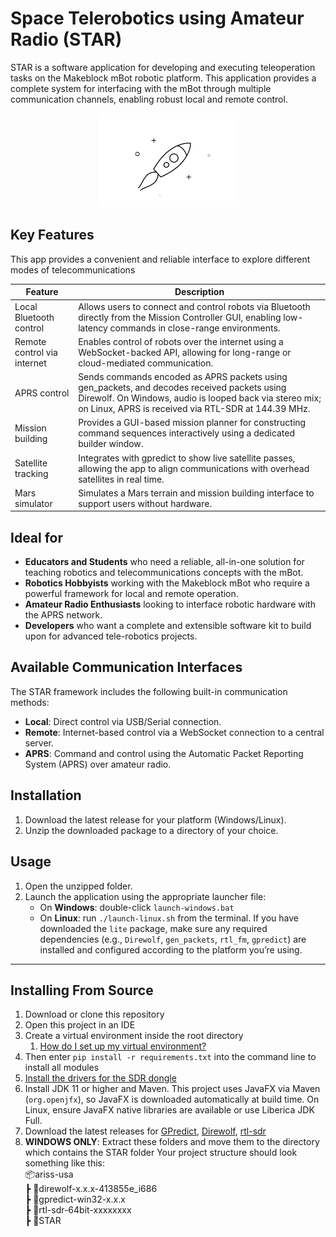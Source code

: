 # Space Telerobotics using Amateur Radio (STAR)
STAR is a software application for developing and executing teleoperation tasks on the Makeblock mBot robotic platform. This application provides a complete system for interfacing with the mBot through multiple communication channels, enabling robust local and remote control.

<p align="center">
    <img src="./media/animation1.gif">
</p>

## Key Features
This app provides a convenient and reliable interface to explore different modes of telecommunications

|           Feature             |Description  |
|------------------------------|--------------|
Local Bluetooth control       |Allows users to connect and control robots via Bluetooth directly from the Mission Controller GUI, enabling low-latency commands in close-range environments.
Remote control via internet   |Enables control of robots over the internet using a WebSocket-backed API, allowing for long-range or cloud-mediated communication.
APRS control                  |Sends commands encoded as APRS packets using gen_packets, and decodes received packets using Direwolf. On Windows, audio is looped back via stereo mix; on Linux, APRS is received via RTL-SDR at 144.39 MHz.
Mission building              |Provides a GUI-based mission planner for constructing command sequences interactively using a dedicated builder window.
Satellite tracking            |	Integrates with gpredict to show live satellite passes, allowing the app to align communications with overhead satellites in real time.
Mars simulator                | Simulates a Mars terrain and mission building interface to support users without hardware.

## Ideal for
- **Educators and Students** who need a reliable, all-in-one solution for teaching robotics and telecommunications concepts with the mBot.
- **Robotics Hobbyists** working with the Makeblock mBot who require a powerful framework for local and remote operation.
- **Amateur Radio Enthusiasts** looking to interface robotic hardware with the APRS network.
- **Developers** who want a complete and extensible software kit to build upon for advanced tele-robotics projects.

##  Available Communication Interfaces
The STAR framework includes the following built-in communication methods:

- **Local**: Direct control via USB/Serial connection.
- **Remote**: Internet-based control via a WebSocket connection to a central server.
- **APRS**: Command and control using the Automatic Packet Reporting System (APRS) over amateur radio.

## Installation
1. Download the latest release for your platform (Windows/Linux).
2. Unzip the downloaded package to a directory of your choice.

## Usage
1. Open the unzipped folder.
2. Launch the application using the appropriate launcher file:
   - On **Windows**: double-click `launch-windows.bat`
   - On **Linux**: run `./launch-linux.sh` from the terminal.
If you have downloaded the `lite` package, make sure any required dependencies (e.g., `Direwolf`, `gen_packets`, `rtl_fm`, `gpredict`) are installed and configured according to the platform you’re using.

---
## Installing From Source
1. Download or clone this repository
2. Open this project in an IDE
3. Create a virtual environment inside the root directory
    1. [How do I set up my virtual environment?](https://gist.github.com/MichaelCurrin/3a4d14ba1763b4d6a1884f56a01412b7)
5. Then enter `pip install -r requirements.txt` into the command line to install all modules
6. [Install the drivers for the SDR dongle](https://www.rtl-sdr.com/rtl-sdr-quick-start-guide/)
7. Install JDK 11 or higher and Maven. This project uses JavaFX via Maven (`org.openjfx`), so JavaFX is downloaded automatically at build time. On Linux, ensure JavaFX native libraries are available or use Liberica JDK Full.
8. Download the latest releases for [GPredict](https://github.com/csete/gpredict), [Direwolf](https://github.com/wb2osz/direwolf), [rtl-sdr](https://ftp.osmocom.org/binaries/windows/rtl-sdr/)
9. **WINDOWS ONLY**: Extract these folders and move them to the directory which contains the STAR folder
Your project structure should look something like this:\
📦ariss-usa\
 ┣ 📂direwolf-x.x.x-413855e_i686\
 ┣ 📂gpredict-win32-x.x.x\
 ┣ 📂rtl-sdr-64bit-xxxxxxxx\
 ┣ 📂STAR

